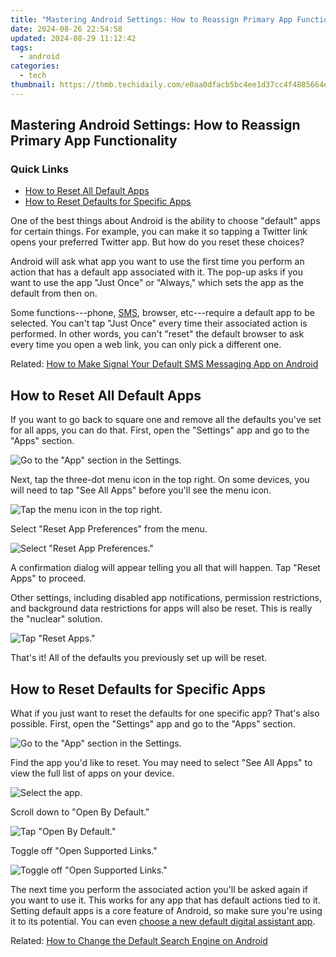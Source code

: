 ```yaml
---
title: "Mastering Android Settings: How to Reassign Primary App Functionality"
date: 2024-08-26 22:54:58
updated: 2024-08-29 11:12:42
tags:
  - android
categories:
  - tech
thumbnail: https://thmb.techidaily.com/e0aa0dfacb5bc4ee1d37cc4f4885664e2981c05a1391ba4735db18406f91a7d1.jpg
---
```


## Mastering Android Settings: How to Reassign Primary App Functionality

### Quick Links

* [How to Reset All Default Apps](https://digital-screen-recording.techidaily.com/2024-approved-optimize-your-gaming-by-learning-ps3-video-capture-techniques/)
* [How to Reset Defaults for Specific Apps](https://some-approaches.techidaily.com/ultimate-comic-strip-editor-for-2024/)

 One of the best things about Android is the ability to choose "default" apps for certain things. For example, you can make it so tapping a Twitter link opens your preferred Twitter app. But how do you reset these choices?

 Android will ask what app you want to use the first time you perform an action that has a default app associated with it. The pop-up asks if you want to use the app "Just Once" or "Always," which sets the app as the default from then on.

 Some functions---phone, [SMS](https://apple-account.techidaily.com/top-notch-solutions-for-disabled-apple-id-from-apple-iphone-15-pro-max-making-it-possible-by-drfone-ios/), browser, etc---require a default app to be selected. You can't tap "Just Once" every time their associated action is performed. In other words, you can't "reset" the default browser to ask every time you open a web link, you can only pick a different one.

Related: [How to Make Signal Your Default SMS Messaging App on Android](https://apple-account.techidaily.com/top-notch-solutions-for-disabled-apple-id-from-apple-iphone-15-pro-max-making-it-possible-by-drfone-ios/) 

##  How to Reset All Default Apps

 If you want to go back to square one and remove all the defaults you've set for all apps, you can do that. First, open the "Settings" app and go to the "Apps" section.

![Go to the "App" section in the Settings.](https://static1.howtogeekimages.com/wordpress/wp-content/uploads/2022/01/2022-01-06_16-59-22.png) 

 Next, tap the three-dot menu icon in the top right. On some devices, you will need to tap "See All Apps" before you'll see the menu icon.

![Tap the menu icon in the top right.](https://static1.howtogeekimages.com/wordpress/wp-content/uploads/2022/01/2022-01-06_17-00-42.png) 

 Select "Reset App Preferences" from the menu.

![Select "Reset App Preferences."](https://static1.howtogeekimages.com/wordpress/wp-content/uploads/2022/01/2022-01-06_17-01-10.png) 

 A confirmation dialog will appear telling you all that will happen. Tap "Reset Apps" to proceed.

 Other settings, including disabled app notifications, permission restrictions, and background data restrictions for apps will also be reset. This is really the "nuclear" solution.

![Tap "Reset Apps."](https://static1.howtogeekimages.com/wordpress/wp-content/uploads/2022/01/2022-01-06_17-01-43.png) 

 That's it! All of the defaults you previously set up will be reset.

##  How to Reset Defaults for Specific Apps

 What if you just want to reset the defaults for one specific app? That's also possible. First, open the "Settings" app and go to the "Apps" section.

![Go to the "App" section in the Settings.](https://static1.howtogeekimages.com/wordpress/wp-content/uploads/2022/01/2022-01-06_16-59-22.png) 

 Find the app you'd like to reset. You may need to select "See All Apps" to view the full list of apps on your device.

![Select the app.](https://static1.howtogeekimages.com/wordpress/wp-content/uploads/2022/01/2022-01-06_17-03-28.png) 

 Scroll down to "Open By Default."

![Tap "Open By Default."](https://static1.howtogeekimages.com/wordpress/wp-content/uploads/2022/01/2022-01-06_17-04-02.png) 

 Toggle off "Open Supported Links."

![Toggle off "Open Supported Links."](https://static1.howtogeekimages.com/wordpress/wp-content/uploads/2022/01/2022-01-06_17-06-38.png) 

 The next time you perform the associated action you'll be asked again if you want to use it. This works for any app that has default actions tied to it. Setting default apps is a core feature of Android, so make sure you're using it to its potential. You can even [choose a new default digital assistant app](https://android-frp.techidaily.com/in-2024-is-gsm-flasher-adb-legit-full-review-to-bypass-your-realme-v30t-phone-frp-lock-by-drfone-android/).

Related: [How to Change the Default Search Engine on Android](https://android-frp.techidaily.com/in-2024-is-gsm-flasher-adb-legit-full-review-to-bypass-your-realme-v30t-phone-frp-lock-by-drfone-android/)

<ins class="adsbygoogle"
     style="display:block"
     data-ad-format="autorelaxed"
     data-ad-client="ca-pub-7571918770474297"
     data-ad-slot="1223367746"></ins>



<ins class="adsbygoogle"
     style="display:block"
     data-ad-client="ca-pub-7571918770474297"
     data-ad-slot="8358498916"
     data-ad-format="auto"
     data-full-width-responsive="true"></ins>
